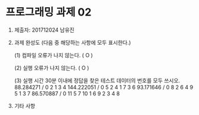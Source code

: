 # 프로그래밍 과제 02

1. 제출자:   201712024 남유진

2. 과제 완성도 (다음 중 해당하는 사항에 모두 표시한다.)

	(1) 컴파일 오류가 나지 않는다. ( O )
    
	(2) 실행 오류가 나지 않는다. ( O )
    
	(3) 실행 시간 30분 이내에 정답을 찾은 테스트 데이터의 번호를 모두 쓰시오.
		88.284271 / 0 2 1 3 4
		144.222051 / 0 5 2 4 1 7 3 6
		93.171646 / 0 8 2 6 4 9 5 1 3 7
		86.570887 / 0 11 5 7 10 1 6 9 2 3 4 8
		
    
3. 기타 사항 


